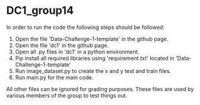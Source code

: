 # DC1_group14

In order to run the code the following steps should be followed:
1. Open the file 'Data-Challenge-1-template' in the github page.
2. Open the file 'dc1' in the github page.
3. Open all .py files in 'dc1' in a python environment.
4. Pip install all required libraries using 'requirement.txt' located in 'Data-Challenge-1-template' 
5. Run image_dataset.py to create the x and y test and train files.
6. Run main.py for the main code.


All other files can be ignored for grading purposes. These files are used by various members of the group to test things out.
